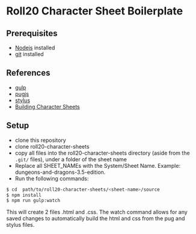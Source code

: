 # Roll20 Character Sheet Boilerplate
## Prerequisites
- [Nodejs](https://nodejs.org/en/) installed
- [git](https://git-scm.com/) installed

## References
- [gulp](https://gulpjs.com/)
- [pugjs](https://pugjs.org/api/getting-started.html)
- [stylus](https://stylus-lang.com/)
- [Building Character Sheets](https://wiki.roll20.net/Building_Character_Sheets)

## Setup
- clone this repository
- clone roll20-character-sheets
- copy all files into the roll20-character-sheets directory (aside from the `.git/` files), under a folder of the sheet name
- Replace all SHEET_NAMEs with the System/Sheet Name. Example: dungeons-and-dragons-3.5-edition.
- Run the following commands:
```bash
$ cd  path/to/roll20-character-sheets/<sheet-name>/source
$ npm install
$ npm run gulp:watch
```
This will create 2 files <sheet-name>.html and <sheet-name>.css. The watch command allows for any saved changes to automatically build the html and css from the pug and stylus files.
